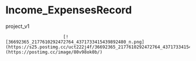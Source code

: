 # Income_ExpensesRecord
project_v1



                          [![36692365_2177610292472764_4371733415439892480_n.png](https://s25.postimg.cc/uct222j4f/36692365_2177610292472764_4371733415439892480_n.png)](https://postimg.cc/image/80v98ok0b/)

